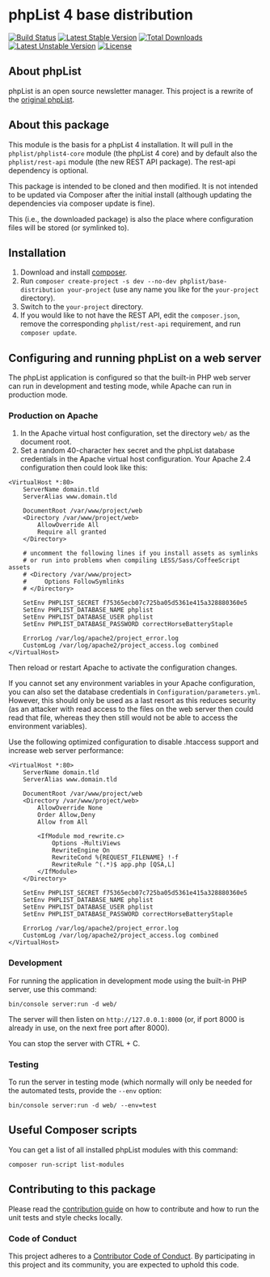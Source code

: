 # phpList 4 base distribution

[![Build Status](https://travis-ci.org/phpList/base-distribution.svg?branch=master)](https://travis-ci.org/phpList/base-distribution)
[![Latest Stable Version](https://poser.pugx.org/phplist/base-distribution/v/stable.svg)](https://packagist.org/packages/phpList/base-distribution)
[![Total Downloads](https://poser.pugx.org/phplist/base-distribution/downloads.svg)](https://packagist.org/packages/phpList/base-distribution)
[![Latest Unstable Version](https://poser.pugx.org/phplist/base-distribution/v/unstable.svg)](https://packagist.org/packages/phpList/base-distribution)
[![License](https://poser.pugx.org/phplist/base-distribution/license.svg)](https://packagist.org/packages/phpList/base-distribution)

## About phpList

phpList is an open source newsletter manager. This project is a rewrite of the
[original phpList](https://github.com/phpList/phplist3).


## About this package

This module is the basis for a phpList 4 installation. It will pull in the
`phplist/phplist4-core` module (the phpList 4 core) and by default also the
`phplist/rest-api` module (the new REST API package). The rest-api dependency
is optional.

This package is intended to be cloned and then modified. It is not intended to
be updated via Composer after the initial install (although updating the
dependencies via composer update is fine).

This (i.e., the downloaded package) is also the place where configuration files
will be stored (or symlinked to).


## Installation

1. Download and install [composer](https://getcomposer.org/download/).
2. Run `composer create-project -s dev --no-dev phplist/base-distribution your-project`
   (use any name you like for the `your-project` directory).
3. Switch to the `your-project` directory.
4. If you would like to not have the REST API, edit the `composer.json`,
   remove the corresponding `phplist/rest-api` requirement, and run
   `composer update`.


## Configuring and running phpList on a web server

The phpList application is configured so that the built-in PHP web server can
run in development and testing mode, while Apache can run in production mode.

### Production on Apache

1. In the Apache virtual host configuration, set the directory `web/` as the
   document root.
2. Set a random 40-character hex secret and the phpList database credentials
   in the Apache virtual host configuration. Your Apache 2.4 configuration
   then could look like this:

```
<VirtualHost *:80>
    ServerName domain.tld
    ServerAlias www.domain.tld

    DocumentRoot /var/www/project/web
    <Directory /var/www/project/web>
        AllowOverride All
        Require all granted
    </Directory>

    # uncomment the following lines if you install assets as symlinks
    # or run into problems when compiling LESS/Sass/CoffeeScript assets
    # <Directory /var/www/project>
    #     Options FollowSymlinks
    # </Directory>

    SetEnv PHPLIST_SECRET f75365ecb07c725ba05d5361e415a328880360e5
    SetEnv PHPLIST_DATABASE_NAME phplist
    SetEnv PHPLIST_DATABASE_USER phplist
    SetEnv PHPLIST_DATABASE_PASSWORD correctHorseBatteryStaple

    ErrorLog /var/log/apache2/project_error.log
    CustomLog /var/log/apache2/project_access.log combined
</VirtualHost>
```

Then reload or restart Apache to activate the configuration changes.

If you cannot set any environment variables in your Apache configuration, you
can also set the database credentials in `Configuration/parameters.yml`.
However, this should only be used as a last resort as this reduces security (as an
attacker with read access to the files on the web server then could read that
file, whereas they then still would not be able to access the environment
variables).

Use the following optimized configuration to disable .htaccess support and
increase web server performance:

```
<VirtualHost *:80>
    ServerName domain.tld
    ServerAlias www.domain.tld

    DocumentRoot /var/www/project/web
    <Directory /var/www/project/web>
        AllowOverride None
        Order Allow,Deny
        Allow from All

        <IfModule mod_rewrite.c>
            Options -MultiViews
            RewriteEngine On
            RewriteCond %{REQUEST_FILENAME} !-f
            RewriteRule ^(.*)$ app.php [QSA,L]
        </IfModule>
    </Directory>

    SetEnv PHPLIST_SECRET f75365ecb07c725ba05d5361e415a328880360e5
    SetEnv PHPLIST_DATABASE_NAME phplist
    SetEnv PHPLIST_DATABASE_USER phplist
    SetEnv PHPLIST_DATABASE_PASSWORD correctHorseBatteryStaple

    ErrorLog /var/log/apache2/project_error.log
    CustomLog /var/log/apache2/project_access.log combined
</VirtualHost>
```

### Development

For running the application in development mode using the built-in PHP server,
use this command:

    bin/console server:run -d web/

The server will then listen on `http://127.0.0.1:8000` (or, if port 8000 is
already in use, on the next free port after 8000).

You can stop the server with CTRL + C.

### Testing

To run the server in testing mode (which normally will only be needed for the
automated tests, provide the `--env` option:

    bin/console server:run -d web/ --env=test


## Useful Composer scripts

You can get a list of all installed phpList modules with this command:

    composer run-script list-modules


## Contributing to this package

Please read the [contribution guide](.github/CONTRIBUTING.md) on how to
contribute and how to run the unit tests and style checks locally.

### Code of Conduct

This project adheres to a [Contributor Code of Conduct](CODE_OF_CONDUCT.md).
By participating in this project and its community, you are expected to uphold
this code.
